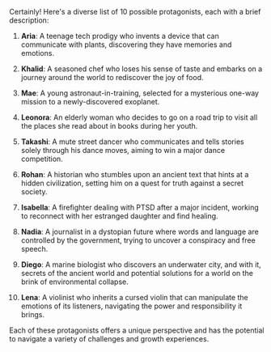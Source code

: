 Certainly! Here's a diverse list of 10 possible protagonists, each with a brief description:

1. **Aria**: A teenage tech prodigy who invents a device that can communicate with plants, discovering they have memories and emotions.
  
2. **Khalid**: A seasoned chef who loses his sense of taste and embarks on a journey around the world to rediscover the joy of food.

3. **Mae**: A young astronaut-in-training, selected for a mysterious one-way mission to a newly-discovered exoplanet.

4. **Leonora**: An elderly woman who decides to go on a road trip to visit all the places she read about in books during her youth.

5. **Takashi**: A mute street dancer who communicates and tells stories solely through his dance moves, aiming to win a major dance competition.

6. **Rohan**: A historian who stumbles upon an ancient text that hints at a hidden civilization, setting him on a quest for truth against a secret society.

7. **Isabella**: A firefighter dealing with PTSD after a major incident, working to reconnect with her estranged daughter and find healing.

8. **Nadia**: A journalist in a dystopian future where words and language are controlled by the government, trying to uncover a conspiracy and free speech.

9. **Diego**: A marine biologist who discovers an underwater city, and with it, secrets of the ancient world and potential solutions for a world on the brink of environmental collapse.

10. **Lena**: A violinist who inherits a cursed violin that can manipulate the emotions of its listeners, navigating the power and responsibility it brings.

Each of these protagonists offers a unique perspective and has the potential to navigate a variety of challenges and growth experiences.